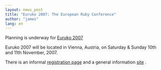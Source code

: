 ```yaml
---
layout: news_post
title: "Euruko 2007: The European Ruby Conference"
author: "james"
lang: en
---
```


Planning is underway for [Euruko 2007][1]

Euruko 2007 will be located in Vienna, Austria, on Saturday &amp; Sunday
10th and 11th November, 2007.

There is an informal [registration page][2] and a general information
[site][1] .



[1]: http://www.approximity.com/cgi-bin/europeRuby/tiki.cgi?c=v&amp;p=Euruko07
[2]: http://www.approximity.com/cgi-bin/europeRuby/tiki.cgi?c=v&amp;p=Registration2007
